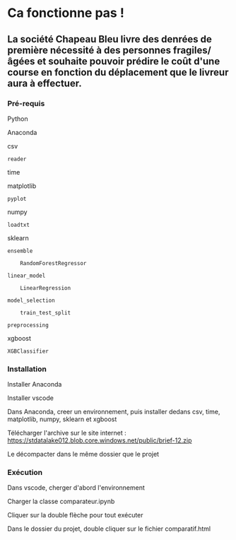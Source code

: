 # Ca fonctionne pas !




## La société Chapeau Bleu livre des denrées de première nécessité à des personnes fragiles/âgées et souhaite pouvoir prédire le coût d'une course en fonction du déplacement que le livreur aura à effectuer.


### Pré-requis

Python

Anaconda

csv

	reader
	
time

matplotlib

	pyplot
	
numpy

	loadtxt
	
sklearn

	ensemble
	
		RandomForestRegressor
		
	linear_model
	
		LinearRegression
		
	model_selection
	
		train_test_split
		
	preprocessing
	
xgboost

	XGBClassifier


### Installation

Installer Anaconda

Installer vscode

Dans Anaconda, creer un environnement, puis installer dedans csv, time, matplotlib, numpy, sklearn et xgboost

Télécharger l'archive sur le site internet :  https://stdatalake012.blob.core.windows.net/public/brief-12.zip

Le décompacter dans le même dossier que le projet


### Exécution

Dans vscode, cherger d'abord l'environnement

Charger la classe comparateur.ipynb

Cliquer sur la double flèche pour tout exécuter

Dans le dossier du projet, double cliquer sur le fichier comparatif.html